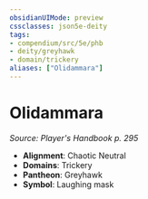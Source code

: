 ```yaml
---
obsidianUIMode: preview
cssclasses: json5e-deity
tags:
- compendium/src/5e/phb
- deity/greyhawk
- domain/trickery
aliases: ["Olidammara"]
---
```

# Olidammara
*Source: Player's Handbook p. 295* 

- **Alignment**: Chaotic Neutral
- **Domains**: Trickery
- **Pantheon**: Greyhawk
- **Symbol**: Laughing mask